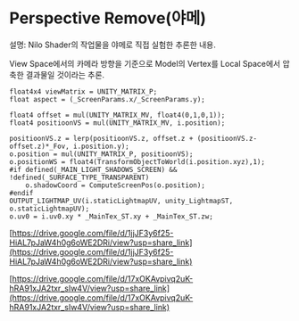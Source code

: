 # Perspective Remove(야메)

설명: Nilo Shader의 작업물을 야메로 직접 실험한 추론한 내용.

View Space에서의 카메라 방향을 기준으로 Model의 Vertex를 Local Space에서 압축한 결과물일 것이라는 추론.

```
float4x4 viewMatrix = UNITY_MATRIX_P;
float aspect = (_ScreenParams.x/_ScreenParams.y);

float4 offset = mul(UNITY_MATRIX_MV, float4(0,1,0,1));
float4 positioonVS = mul(UNITY_MATRIX_MV, i.position);

positioonVS.z = lerp(positioonVS.z, offset.z + (positioonVS.z-offset.z)*_Fov, i.position.y);
o.position = mul(UNITY_MATRIX_P, positioonVS);
o.positionWS = float4(TransformObjectToWorld(i.position.xyz),1);
#if defined(_MAIN_LIGHT_SHADOWS_SCREEN) && !defined(_SURFACE_TYPE_TRANSPARENT)
    o.shadowCoord = ComputeScreenPos(o.position);
#endif
OUTPUT_LIGHTMAP_UV(i.staticLightmapUV, unity_LightmapST, o.staticLightmapUV);
o.uv0 = i.uv0.xy * _MainTex_ST.xy + _MainTex_ST.zw;
```

[https://drive.google.com/file/d/1jjJF3y6f25-HiAL7pJaW4h0g6oWE2DRi/view?usp=share_link](https://drive.google.com/file/d/1jjJF3y6f25-HiAL7pJaW4h0g6oWE2DRi/view?usp=share_link)

[https://drive.google.com/file/d/17xOKAvpivq2uK-hRA91xJA2txr_sIw4V/view?usp=share_link](https://drive.google.com/file/d/17xOKAvpivq2uK-hRA91xJA2txr_sIw4V/view?usp=share_link)